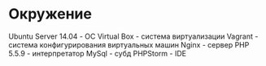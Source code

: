 # Окружение

Ubuntu Server 14.04 - ОС
Virtual Box - система виртуализации
Vagrant - система конфигурирования виртуальных машин
Nginx - сервер
PHP 5.5.9 - интерпретатор
MySql - субд
PHPStorm - IDE